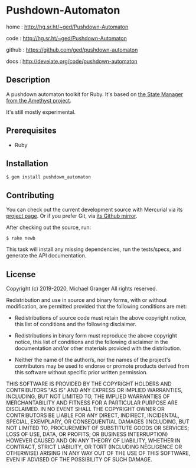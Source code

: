 # Pushdown-Automaton

home
: http://hg.sr.ht/~ged/Pushdown-Automaton

code
: http://hg.sr.ht/~ged/Pushdown-Automaton

github
: https://github.com/ged/pushdown-automaton

docs
: http://deveiate.org/code/pushdown-automaton


## Description

A pushdown automaton toolkit for Ruby. It's based on [the State Manager from
the Amethyst project][amethyst-state-manager].

It's still mostly experimental.


## Prerequisites

* Ruby


## Installation

    $ gem install pushdown_automaton


## Contributing

You can check out the current development source with Mercurial via its
[project page](http://bitbucket.org/ged/pushdown_automaton). Or if you prefer
Git, via [its Github mirror](https://github.com/ged/pushdown-automaton).

After checking out the source, run:

    $ rake newb

This task will install any missing dependencies, run the tests/specs,
and generate the API documentation.


## License

Copyright (c) 2019-2020, Michael Granger
All rights reserved.

Redistribution and use in source and binary forms, with or without
modification, are permitted provided that the following conditions are met:

* Redistributions of source code must retain the above copyright notice,
  this list of conditions and the following disclaimer.

* Redistributions in binary form must reproduce the above copyright notice,
  this list of conditions and the following disclaimer in the documentation
  and/or other materials provided with the distribution.

* Neither the name of the author/s, nor the names of the project's
  contributors may be used to endorse or promote products derived from this
  software without specific prior written permission.

THIS SOFTWARE IS PROVIDED BY THE COPYRIGHT HOLDERS AND CONTRIBUTORS "AS IS"
AND ANY EXPRESS OR IMPLIED WARRANTIES, INCLUDING, BUT NOT LIMITED TO, THE
IMPLIED WARRANTIES OF MERCHANTABILITY AND FITNESS FOR A PARTICULAR PURPOSE ARE
DISCLAIMED. IN NO EVENT SHALL THE COPYRIGHT OWNER OR CONTRIBUTORS BE LIABLE
FOR ANY DIRECT, INDIRECT, INCIDENTAL, SPECIAL, EXEMPLARY, OR CONSEQUENTIAL
DAMAGES (INCLUDING, BUT NOT LIMITED TO, PROCUREMENT OF SUBSTITUTE GOODS OR
SERVICES; LOSS OF USE, DATA, OR PROFITS; OR BUSINESS INTERRUPTION) HOWEVER
CAUSED AND ON ANY THEORY OF LIABILITY, WHETHER IN CONTRACT, STRICT LIABILITY,
OR TORT (INCLUDING NEGLIGENCE OR OTHERWISE) ARISING IN ANY WAY OUT OF THE USE
OF THIS SOFTWARE, EVEN IF ADVISED OF THE POSSIBILITY OF SUCH DAMAGE.


[amethyst-state-manager]: https://book.amethyst.rs/stable/concepts/state.html#state-manager

